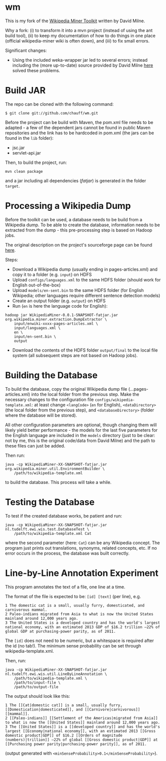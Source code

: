 wm
==

This is my fork of the [Wikipedia Miner Toolkit](http://sourceforge.net/projects/wikipedia-miner/) written by David Milne.

Why a fork: (i) to transform it into a mvn project (instead of using the ant build tool), (ii) to keep my documentation of how to do things in one place (official wikipedia-miner wiki is often down), and (iii) to fix small errors.

Significant changes:
+ Using the included weka-wrapper jar led to several errors; instead including the (more up-to-date) source provided by David Milne [here](http://code.google.com/p/weka-wrapper/) solved these problems.


Build JAR
=========

The repo can be cloned with the following command:

```
$ git clone git://github.com/chauff/wm.git
```

Before the project can be build with Maven, the pom.xml file needs to be adapted - a few of the dependent jars cannot be found in public Maven repositories and the link has to be hardcoded in pom.xml (the jars can be found in the `lib` folder):
+ jsc.jar
+ servlet-api.jar

Then, to build the project, run:

```
mvn clean package
```

and a jar including all dependencies (*fatjar*) is generated in the folder `target`.



Processing a Wikipedia Dump 
===========================
Before the toolkit can be used, a database needs to be build from a Wikipedia dump. To be able to create the database, information needs to be extracted from the dump - this pre-processing step is based on Hadoop jobs.

The original description on the project's sourceforge page can be found [here](http://sourceforge.net/apps/mediawiki/wikipedia-miner/index.php?title=Extraction).

Steps:

+ Download a Wikipedia dump (usually ending in pages-articles.xml) and copy it to a folder (e.g. `input`) on HDFS
+ Upload `configs/languages.xml` to the same HDFS folder (should work for English out-of-the-box)
+ Upload `models/en-sent.bin` to the same HDFS folder (for English Wikipedia; other languages require different sentence detection models)
+ Create an output folder (e.g. `output`) on HDFS
+ Run (`en` is here the language code for English): 

```
hadoop jar WikipediaMiner-0.0.1-SNAPSHOT-fatjar.jar org.wikipedia.miner.extraction.DumpExtractor \
	input/enwiki-xxxx-pages-articles.xml \
	input/languages.xml \
	en \
	input/en-sent.bin \
 	output
```

+ Download the contents of the HDFS folder `output/final` to the local file system (all subsequent steps are not based on Hadoop jobs).


Building the Database
=====================

To build the database, copy the original Wikipedia dump file (...pages-articles.xml) into the local folder from the previous step.
Make the necessary changes to the configuration file `configs/wikipedia-template.xml`: at least change `<langCode>` (`en` for English), `<dataDirectory>` (the local folder from the previous step), and `<databaseDirectory>` (folder where the database will be stored). 

All other configuration parameters are optional, though changing them will likely yield better performance - the models for the last five parameters for the English language are included in the ```models``` directory (just to be clear: not by me, this is the original code/data from David Milne) and the path to these files can just be added.

Then run:

```
java -cp WikipediaMiner-XX-SNAPSHOT-fatjar.jar org.wikipedia.miner.util.EnvironmentBuilder \
	/path/to/wikipedia-template.xml
```

to build the database. This process will take a while.


Testing the Database
====================
To test if the created database works, be patient and run:

```
java -cp WikipediaMiner-XX-SNAPSHOT-fatjar.jar nl.tudelft.ewi.wis.test.DatabaseTest \ 		
	/path/to/wikipedia-template.xml Cat
```

where the second parameter (here: `Cat`) can be any Wikipedia concept. The program just prints out translations, synonyms, related concepts, etc.
If no error occurs in the process, the database was built correctly.


Line-by-Line Annotation Experiment
============================================
This program annotates the text of a file, one line at a time. 

The format of the file is expected to be: `[id] [text]` (per line), e.g.

```
1 The domestic cat is a small, usually furry, domesticated, and carnivorous mammal. 
2 Paleo-indians migrated from Asia to what is now the United States mainland around 12,000 years ago.
3 The United States is a developed country and has the world's largest national economy, with an estimated 2013 GDP of $16.2 trillion –22% of global GDP at purchasing-power parity, as of 2011.
```
The `[id]` does not need to be numeric, but a whitespace is required after the id (no tab!).
The minimum sense probability can be set through wikipedia-template.xml.

Then, run:

```
java -cp WikipediaMiner-XX-SNAPSHOT-fatjar.jar nl.tudelft.ewi.wis.util.LineByLineAnnotation \ 		
	/path/to/wikipedia-template.xml \
	/path/to/input-file \
	/path/to/output-file
```

The output should look like this:

```
1 The [[Cat|domestic cat]] is a small, usually furry, [[Domestication|domesticated]], and [[Carnivore|carnivorous]] [[mammal]]. 
2 [[Paleo-indians]] [[Settlement of the Americas|migrated from Asia]] to what is now the [[United States]] mainland around 12,000 years ago.
3 The [[United States]] is a [[developed country]] and has the world's largest [[Economy|national economy]], with an estimated 2013 [[Gross domestic product|GDP]] of $16.2 [[Orders of magnitude (numbers)|trillion]] –22% of global [[Gross domestic product|GDP]] at [[Purchasing power parity|purchasing-power parity]], as of 2011.
```

(output generated with `<minSenseProbability>0.1</minSenseProbability>`).